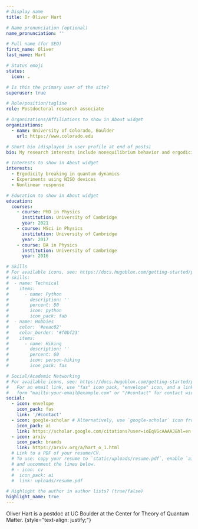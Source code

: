 ```yaml
---
# Display name
title: Dr Oliver Hart

# Name pronunciation (optional)
name_pronunciation: ''

# Full name (for SEO)
first_name: Oliver
last_name: Hart

# Status emoji
status:
  icon: ☕️

# Is this the primary user of the site?
superuser: true

# Role/position/tagline
role: Postdoctoral research associate

# Organizations/Affiliations to show in About widget
organizations:
  - name: University of Colorado, Boulder
    url: https://www.colorado.edu

# Short bio (displayed in user profile at end of posts)
bio: My research interests include nonequilibrium behavior and ergodicity breaking in many‑body system, and experiments using NISQ devices.

# Interests to show in About widget
interests:
  - Ergodicity breaking in quantum dynamics
  - Experiments using NISQ devices
  - Nonlinear response

# Education to show in About widget
education:
  courses:
    - course: PhD in Physics
      institution: University of Cambridge
      year: 2021
    - course: MSci in Physics
      institution: University of Cambridge
      year: 2017
    - course: BA in Physics
      institution: University of Cambridge
      year: 2016

# Skills
# For available icons, see: https://docs.hugoblox.com/getting-started/page-builder/#icons
# skills:
#  - name: Technical
#    items:
#      - name: Python
#        description: ''
#        percent: 80
#        icon: python
#        icon_pack: fab
#  - name: Hobbies
#    color: '#eeac02'
#    color_border: '#f0bf23'
#    items:
#      - name: Hiking
#        description: ''
#        percent: 60
#        icon: person-hiking
#        icon_pack: fas

# Social/Academic Networking
# For available icons, see: https://docs.hugoblox.com/getting-started/page-builder/#icons
#   For an email link, use "fas" icon pack, "envelope" icon, and a link in the
#   form "mailto:your-email@example.com" or "/#contact" for contact widget.
social:
  - icon: envelope
    icon_pack: fas
    link: '/#contact'
  - icon: google-scholar # Alternatively, use `google-scholar` icon from `ai` icon pack
    icon_pack: ai
    link: https://scholar.google.com/citations?user=ioEqVGcAAAAJ&hl=en
  - icon: arxiv
    icon_pack: brands
    link: https://arxiv.org/a/hart_o_1.html
  # Link to a PDF of your resume/CV.
  # To use: copy your resume to `static/uploads/resume.pdf`, enable `ai` icons in `params.yaml`,
  # and uncomment the lines below.
  # - icon: cv
  #  icon_pack: ai
  #  link: uploads/resume.pdf

# Highlight the author in author lists? (true/false)
highlight_name: true
---
```


Oliver Hart is a postdoc at UC Boulder at the Center for Theory of Quantum Matter.
{style="text-align: justify;"}
